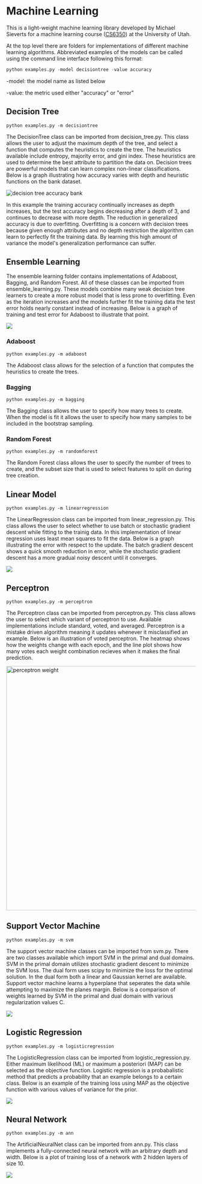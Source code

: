 # Machine Learning

This is a light-weight machine learning library developed by Michael Sieverts for a machine learning course ([CS6350]("http://www.cs.utah.edu/~zhe/teach/cs6350.html")) at the University of Utah.

At the top level there are folders for implementations of different machine learning algorithms. Abbreviated examples of the models can be called using the command line interface following this format:

```python
python examples.py -model decisiontree -value accuracy
```
-model: the model name as listed below

-value: the metric used either "accuracy" or "error"

## Decision Tree
```
python examples.py -m decisiontree
```

The DecisionTree class can be imported from decision_tree.py. This class allows the user to adjust the maximum depth of the tree, and select a function that computes the heuristics to create the tree. The heuristics available include entropy, majority error, and gini index. These heuristics are used to determine the best attribute to partition the data on. Decision trees are powerful models that can learn complex non-linear classifications. Below is a graph illustrating how accuracy varies with depth and heuristic functions on the bank dataset. 

![decision tree accuracy bank](plots/decisionTree_bank_accuracy.png)

In this example the training accuracy continually increases as depth increases, but the test accuracy begins decreasing after a depth of 3, and continues to decrease with more depth. The reduction in generalized accuracy is due to overfitting. Overfitting is a concern with decision trees because given enough attributes and no depth restriction the algorithm can learn to perfectly fit the training data. By learning this high amount of variance the model's generalization performance can suffer.


## Ensemble Learning

The ensemble learning folder contains implementations of Adaboost, Bagging, and Random Forest. All of these classes can be imported from ensemble_learning.py. These models combine many weak decision tree learners to create a more robust model that is less prone to overfitting. Even as the iteration increases and the models further fit the training data the test error holds nearly constant instead of increasing. Below is a graph of training and test error for Adaboost to illustrate that point. 

![](plots/ensemble_Adaboost_error_grid.png)

### Adaboost
```
python examples.py -m adaboost
```

The Adaboost class allows for the selection of a function that computes the heuristics to create the trees.

### Bagging
```
python examples.py -m bagging
```

The Bagging class allows the user to specify how many trees to create. When the model is fit it allows the user to specify how many samples to be included in the bootstrap sampling. 

### Random Forest
```
python examples.py -m randomforest
```

The Random Forest class allows the user to specify the number of trees to create, and the subset size that is used to select features to split on during tree creation.


## Linear Model
```
python examples.py -m linearregression
```

The LinearRegression class can be imported from linear_regression.py. This class allows the user to select whether to use batch or stochastic gradient descent while fitting to the trainig data. In this implementation of linear regression uses least mean squares to fit the data. Below is a graph illustrating the error with respect to the update. The batch gradient descent shows a quick smooth reduction in error, while the stochastic gradient descent has a more gradual noisy descent until it converges. 

![](plots/linearRegression_error.png)


## Perceptron
```
python examples.py -m perceptron
```

The Perceptron class can be imported from perceptron.py. This class allows the user to select which variant of perceptron to use. Available implementations include standard, voted, and averaged. Perceptron is a mistake driven algorithm meaning it updates whenever it misclassified an example. Below is an illustration of voted perceptron. The heatmap shows how the weights change with each epoch, and the line plot shows how many votes each weight combination recieves when it makes the final prediction. 

<img src=plots/perceptron_weight.png  alt="perceptron weight" width="650">


## Support Vector Machine
```
python examples.py -m svm
```

The support vector machine classes can be imported from svm.py. There are two classes available which import SVM in the primal and dual domains. SVM in the primal domain utilizes stochastic gradient descent to minimize the SVM loss. The dual form uses scipy to minimize the loss for the optimal solution. In the dual form both a linear and Gaussian kernel are available. Support vector machine learns a hyperplane that seperates the data while attempting to maximize the planes margin. Below is a comparison of weights learned by SVM in the primal and dual domain with various regularization values C.

![](plots/svm_weight.png)


## Logistic Regression
```
python examples.py -m logisticregression
```

The LogisticRegression class can be imported from logistic_regression.py. Either maximum likelihood (ML) or maximum a posteriori (MAP) can be selected as the objective function. Logistic regression is a probabalistic method that predicts a probability that an example belongs to a certain class. Below is an example of the training loss using MAP as the objective function with various values of variance for the prior.

![](plots/logisticRegression_loss.png)


## Neural Network
```
python examples.py -m ann
```

The ArtificialNeuralNet class can be imported from ann.py. This class implements a fully-connected neural network with an arbitrary depth and width. Below is a plot of training loss of a network with 2 hidden layers of size 10. 

![](plots/nn_loss.png)


